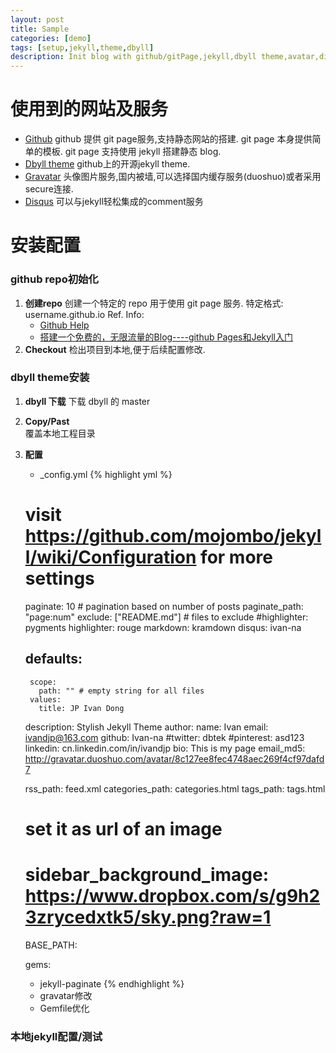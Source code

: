 ```yaml
---
layout: post
title: Sample
categories: [demo]
tags: [setup,jekyll,theme,dbyll]
description: Init blog with github/gitPage,jekyll,dbyll theme,avatar,disqus 
---
```

# 使用到的网站及服务
- [Github](https://github.com/)
    github 提供 git page服务,支持静态网站的搭建.
    git page 本身提供简单的模板.
    git page 支持使用 jekyll 搭建静态 blog.
- [Dbyll theme](https://github.com/dbtek/dbyll)
    github上的开源jekyll theme.
- [Gravatar](https://cn.gravatar.com)
    头像图片服务,国内被墙,可以选择国内缓存服务(duoshuo)或者采用secure连接.
- [Disqus](https://disqus.com)
    可以与jekyll轻松集成的comment服务

# 安装配置
### github repo初始化
1. **创建repo**
    创建一个特定的 repo 用于使用 git page 服务.
    特定格式: username.github.io
    Ref. Info:
    - [Github Help](https://pages.github.com/)
    - [搭建一个免费的，无限流量的Blog----github Pages和Jekyll入门](http://www.ruanyifeng.com/blog/2012/08/blogging_with_jekyll.html)
2. **Checkout**
    检出项目到本地,便于后续配置修改.
    
### dbyll theme安装
1. **dbyll 下载**
    下载 dbyll 的 master
2. **Copy/Past**    
    覆盖本地工程目录
3. **配置**
   - _config.yml
    {% highlight yml %}
    # visit https://github.com/mojombo/jekyll/wiki/Configuration for more settings
    
    paginate: 10 # pagination based on number of posts
    paginate_path: "page:num"
    exclude: ["README.md"] # files to exclude
    #highlighter: pygments
    highlighter: rouge
    markdown: kramdown
    disqus: ivan-na
    
    defaults:
      -
        scope:
          path: "" # empty string for all files
        values:
          title: JP Ivan Dong
    
    description: Stylish Jekyll Theme
    author:
      name: Ivan
      email: ivandjp@163.com
      github: Ivan-na
      #twitter: dbtek
      #pinterest: asd123
      linkedin: cn.linkedin.com/in/ivandjp
      bio: This is my page
      email_md5: http://gravatar.duoshuo.com/avatar/8c127ee8fec4748aec269f4cf97dafd7
    
    rss_path: feed.xml
    categories_path: categories.html
    tags_path: tags.html
    
    # set it as url of an image
    # sidebar_background_image: https://www.dropbox.com/s/g9h23zrycedxtk5/sky.png?raw=1
    
    BASE_PATH:
    
    gems:
      - jekyll-paginate
    {% endhighlight %}
   - gravatar修改
   - Gemfile优化
    
### 本地jekyll配置/测试
